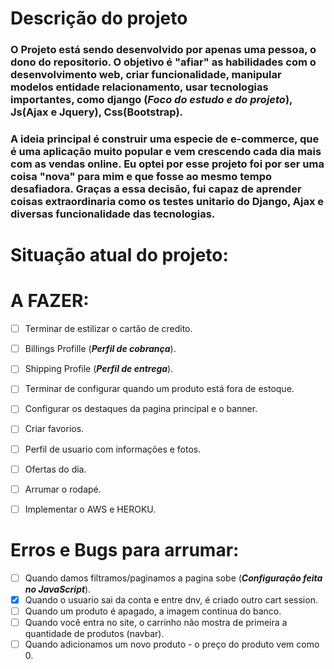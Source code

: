 # Descrição do projeto
### O Projeto está sendo desenvolvido por apenas uma pessoa, o dono do repositorio. O objetivo é "afiar" as habilidades com o desenvolvimento web, criar funcionalidade, manipular modelos entidade relacionamento, usar tecnologias importantes, como django (**_Foco do estudo e do projeto_**), Js(Ajax e Jquery), Css(Bootstrap).

### A ideia principal é construir uma especie de e-commerce, que é uma aplicação muito popular e vem crescendo cada dia mais com as vendas online. Eu optei por esse projeto foi por ser uma coisa "nova" para mim e que fosse ao mesmo tempo desafiadora. Graças a essa decisão, fui capaz de aprender coisas extraordinaria como os testes unitario do Django, Ajax e diversas funcionalidade das tecnologias.

# Situação atual do projeto:
###

# A FAZER:
- [ ] Terminar de estilizar o cartão de credito.
- [ ] Billings Profille (**_Perfil de cobrança_**).
- [ ] Shipping Profile (**_Perfil de entrega_**).
- [ ] Terminar de configurar quando um produto está fora de estoque.
- [ ] Configurar os destaques da pagina principal e o banner.
- [ ] Criar favorios.
- [ ] Perfil de usuario com informações e fotos.
- [ ] Ofertas do dia.
- [ ] Arrumar o rodapé.
- [ ] Implementar o AWS e HEROKU.


# Erros e Bugs para arrumar:
- [ ] Quando damos filtramos/paginamos a pagina sobe (**_Configuração feita no JavaScript_**).
- [x] Quando o usuario sai da conta e entre dnv, é criado outro cart session.
- [ ] Quando um produto é apagado, a imagem continua do banco.
- [ ] Quando você entra no site, o carrinho não mostra de primeira a quantidade de produtos (navbar).
- [ ] Quando adicionamos um novo produto - o preço do produto vem como 0.
